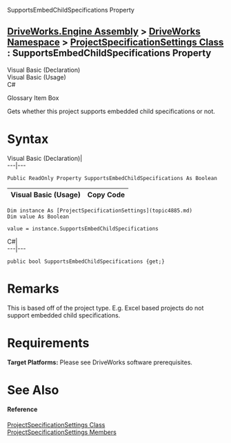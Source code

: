 SupportsEmbedChildSpecifications Property   
  
[DriveWorks.Engine Assembly](topic2156.md) > [DriveWorks Namespace](topic2159.md) > [ProjectSpecificationSettings Class](topic4885.md) : SupportsEmbedChildSpecifications Property  
---  
  
Visual Basic (Declaration)    
Visual Basic (Usage)    
C# 

Glossary Item Box

Gets whether this project supports embedded child specifications or not. 

# Syntax

Visual Basic (Declaration)|   
---|---  
      
    
    Public ReadOnly Property SupportsEmbedChildSpecifications As Boolean  
  
Visual Basic (Usage)| Copy Code  
---|---  
      
    
    Dim instance As [ProjectSpecificationSettings](topic4885.md)
    Dim value As Boolean
     
    value = instance.SupportsEmbedChildSpecifications  
  
C#|   
---|---  
      
    
    public bool SupportsEmbedChildSpecifications {get;}  
  
# Remarks

This is based off of the project type. E.g. Excel based projects do not support embedded child specifications.

# Requirements

**Target Platforms:** Please see DriveWorks software prerequisites.

# See Also

#### Reference

[ProjectSpecificationSettings Class](topic4885.md)   
[ProjectSpecificationSettings Members](topic4886.md)


